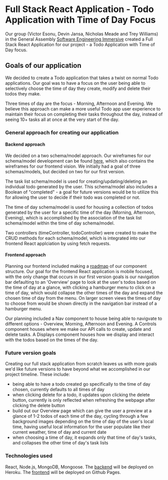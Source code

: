 # Full Stack React Application - Todo Application with Time of Day Focus

Our group (Victor Esonu, Devin Jansa, Nicholas Meade and Trey Williams) in the General Assembly [Software Engineering Immersive](https://generalassemb.ly/education/software-engineering-immersive-remote) created a Full Stack React Application for our project - a Todo Application with Time of Day focus.

## Goals of our application

We decided to create a Todo application that takes a twist on normal Todo applications. Our goal was to have a focus on the user being able to selectively choose the time of day they create, modify and delete their todos they make.

Three times of day are the focus - Morning, Afternoon and Evening. We believe this approach can make a more useful Todo app user experience to maintain their focus on completing their tasks throughout the day, instead of seeing 10+ tasks all at once at the very start of the day.

### General approach for creating our application

#### Backend approach

We decided on a two schema/model approach. Our wireframes for our schema/model development can be found [here](https://wireframe.cc/ukyPzy), which also contains the wireframes for our frontend vision. We initially had a goal of three schemas/models, but decided on two for our first version.

The task list schema/model is used for creating/updating/deleting an individual todo generated by the user. This schema/model also includes a Boolean of "completed" - a goal for future versions would be to utilize this for allowing the user to decide if their todo was completed or not.

The time of day schema/model is used for housing a collection of todos generated by the user for a specific time of the day (Morning, Afternoon, Evening), which is accomplished by the association of the task list schema/model within the time of day schema/model.

Two controllers (timeController, todoController) were created to make the CRUD methods for each schema/model, which is integrated into our frontend React applciation by using fetch requests.

#### Frontend approach

Planning our frontend included making a [roadmap](https://wireframe.cc/lbP3m1) of our component structure. Our goal for the frontend React application is mobile focused, with the only change that occurs in our first version goals is our navigation bar defaulting to an 'Overview' page to look at the user's todos based on the time of day at a glance, with clicking a hamburger menu to click on a time of day, which would collapse the other times of the day and expand the chosen time of day from the menu. On larger screen views the times of day to choose from would be shown directly in the navigation bar instead of a hamburger menu.

Our planning included a Nav component to house being able to navigvate to different options - Overview, Morning, Afternoon and Evening. A Controls component houses where we make our API calls to create, update and delete tasks. A Displays component houses how we display and interact with the todos based on the times of the day.

### Future version goals

Creating our full stack application from scratch leaves us with more goals we'd like future versions to have beyond what we accomplished in our project timeline. These include:

- being able to have a todo created go specifically to the time of day chosen, currently defaults to all times of day
- when clicking delete for a todo, it updates upon clicking the delete button, currently is only reflected when refreshing the webpage after clicking the delete button
- build out our Overview page which can give the user a preview at a glance of 1-2 todos of each time of the day, cycling through a few background images depending on the time of day of the user's local time, having useful local information for the user populate like their current weather, time of day and current date
- when choosing a time of day, it expands only that time of day's tasks, and collapses the other time of day's task lists

### Technologies used

React, Node.js, MongoDB, Mongoose. The [backend](https://github.com/Team-French-Fries/todo-fries-api) will be deployed on Heroku. The [frontend](https://github.com/Team-French-Fries/todo-fries-client) will be deployed on Github Pages.
